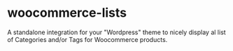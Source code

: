 # woocommerce-lists
A standalone integration for your "Wordpress" theme to nicely display al list of Categories and/or Tags for Woocommerce products.
